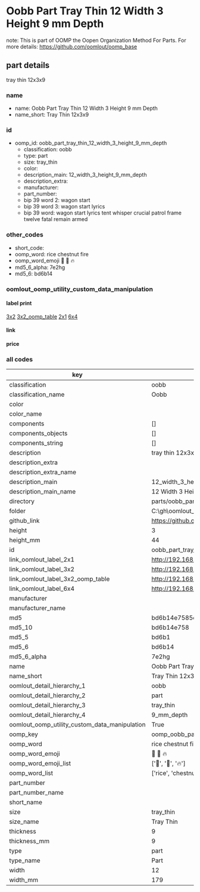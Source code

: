 # Oobb Part Tray Thin 12 Width 3 Height 9 mm Depth  

note: This is part of OOMP the Oopen Organization Method For Parts. For more details: https://github.com/oomlout/oomp_base

##  part details
  



tray thin 12x3x9



### name
* name: Oobb Part Tray Thin 12 Width 3 Height 9 mm Depth
* name_short: Tray Thin 12x3x9 
### id
* oomp_id: oobb_part_tray_thin_12_width_3_height_9_mm_depth
  * classification: oobb
  * type: part
  * size: tray_thin
  * color: 
  * description_main: 12_width_3_height_9_mm_depth
  * description_extra: 
  * manufacturer: 
  * part_number: 
  * bip 39 word 2: wagon start
  * bip 39 word 3: wagon start lyrics
  * bip 39 word: wagon start lyrics tent whisper crucial patrol frame twelve fatal remain armed

### other_codes
* short_code: 
* oomp_word: rice chestnut fire
* oomp_word_emoji :rice: :chestnut: :fire:
* md5_6_alpha: 7e2hg
* md5_6: bd6b14






### oomlout_oomp_utility_custom_data_manipulation
#### label print
[3x2](http://192.168.1.245:1112/?label=oomp%207e2hg)
[3x2_oomp_table](http://192.168.1.108:1112/?label=oomp%207e2hg)
[2x1](http://192.168.1.242:1112/?label=oomp%207e2hg)
[6x4](http://192.168.1.55:1112/?label=oomp%207e2hg)    

#### link

                              

#### price







### all codes 
| key | value |  
| --- | --- |  
| classification | oobb |  
| classification_name | Oobb |  
| color |  |  
| color_name |  |  
| components | [] |  
| components_objects | [] |  
| components_string | [] |  
| description | tray thin 12x3x9 |  
| description_extra |  |  
| description_extra_name |  |  
| description_main | 12_width_3_height_9_mm_depth |  
| description_main_name | 12 Width 3 Height 9 mm Depth |  
| directory | parts/oobb_part_tray_thin_12_width_3_height_9_mm_depth |  
| folder | C:\gh\oomlout_oobb_version_4_generated_parts\things\oobb_part_tray_thin_12_width_3_height_9_mm_depth |  
| github_link | https://github.com/oomlout/oomlout_oomp_part_src/tree/main/parts/oobb_part_tray_thin_12_width_3_height_9_mm_depth |  
| height | 3 |  
| height_mm | 44 |  
| id | oobb_part_tray_thin_12_width_3_height_9_mm_depth |  
| link_oomlout_label_2x1 | http://192.168.1.242:1112/?label=oomp%207e2hg |  
| link_oomlout_label_3x2 | http://192.168.1.245:1112/?label=oomp%207e2hg |  
| link_oomlout_label_3x2_oomp_table | http://192.168.1.108:1112/?label=oomp%207e2hg |  
| link_oomlout_label_6x4 | http://192.168.1.55:1112/?label=oomp%207e2hg |  
| manufacturer |  |  
| manufacturer_name |  |  
| md5 | bd6b14e7585c9424d1fd4df50af52fb2 |  
| md5_10 | bd6b14e758 |  
| md5_5 | bd6b1 |  
| md5_6 | bd6b14 |  
| md5_6_alpha | 7e2hg |  
| name | Oobb Part Tray Thin 12 Width 3 Height 9 mm Depth |  
| name_short | Tray Thin 12x3x9  |  
| oomlout_detail_hierarchy_1 | oobb |  
| oomlout_detail_hierarchy_2 | part |  
| oomlout_detail_hierarchy_3 | tray_thin |  
| oomlout_detail_hierarchy_4 | 9_mm_depth |  
| oomlout_oomp_utility_custom_data_manipulation | True |  
| oomp_key | oomp_oobb_part_tray_thin_12_width_3_height_9_mm_depth |  
| oomp_word | rice chestnut fire |  
| oomp_word_emoji | :rice: :chestnut: :fire: |  
| oomp_word_emoji_list | [':rice:', ':chestnut:', ':fire:'] |  
| oomp_word_list | ['rice', 'chestnut', 'fire'] |  
| part_number |  |  
| part_number_name |  |  
| short_name |  |  
| size | tray_thin |  
| size_name | Tray Thin |  
| thickness | 9 |  
| thickness_mm | 9 |  
| type | part |  
| type_name | Part |  
| width | 12 |  
| width_mm | 179 |  
